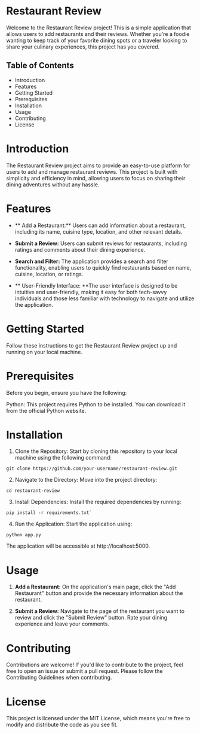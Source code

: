 
# Restaurant Review
Welcome to the Restaurant Review project! This is a simple application that allows users to add restaurants and their reviews. Whether you're a foodie wanting to keep track of your favorite dining spots or a traveler looking to share your culinary experiences, this project has you covered.

## Table of Contents
- Introduction
- Features
- Getting Started
- Prerequisites
- Installation
- Usage
- Contributing
- License

# Introduction
The Restaurant Review project aims to provide an easy-to-use platform for users to add and manage restaurant reviews. This project is built with simplicity and efficiency in mind, allowing users to focus on sharing their dining adventures without any hassle.

# Features
- ** Add a Restaurant:** Users can add information about a restaurant, including its name, cuisine type, location, and other relevant details.

- **Submit a Review:** Users can submit reviews for restaurants, including ratings and comments about their dining experience.

- **Search and Filter:** The application provides a search and filter functionality, enabling users to quickly find restaurants based on name, cuisine, location, or ratings.

- ** User-Friendly Interface: **The user interface is designed to be intuitive and user-friendly, making it easy for both tech-savvy individuals and those less familiar with technology to navigate and utilize the application.

# Getting Started
Follow these instructions to get the Restaurant Review project up and running on your local machine.

# Prerequisites
Before you begin, ensure you have the following:

Python: This project requires Python to be installed. You can download it from the official Python website.

# Installation
1. Clone the Repository: Start by cloning this repository to your local machine using the following command:

```
git clone https://github.com/your-username/restaurant-review.git
```

2. Navigate to the Directory: Move into the project directory:
   
```
cd restaurant-review
```
3. Install Dependencies: Install the required dependencies by running:

```
pip install -r requirements.txt`
```

4. Run the Application: Start the application using:

```
python app.py
```
The application will be accessible at http://localhost:5000.

# Usage
1. **Add a Restaurant:** On the application's main page, click the "Add Restaurant" button and provide the necessary information about the restaurant.

2. **Submit a Review:** Navigate to the page of the restaurant you want to review and click the "Submit Review" button. Rate your dining experience and leave your comments.

# Contributing
Contributions are welcome! If you'd like to contribute to the project, feel free to open an issue or submit a pull request. Please follow the Contributing Guidelines when contributing.

# License
This project is licensed under the MIT License, which means you're free to modify and distribute the code as you see fit.
